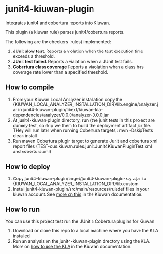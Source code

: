 # junit4-kiuwan-plugin
Integrates junit4 and cobertura reports into Kiuwan.

This plugin (a kiuwan rule) parses junit4/cobertura reports.

The following are the checkers (rules) implemented:
1. **JUnit slow test.** Reports a violation when the test execution time exceeds a threshold.
2. **JUnit test failed.** Reports a vialation when a JUnit test fails.
3. **Cobertura class coverage** Reports a viaolation when a class has coverage rate lower than a specified threshold.

## How to compile
1. From your Kiuwan Local Analyzer installation copy the {KIUWAN_LOCAL_ANALYZER_INSTALLATION_DIR}/lib.engine/analyzer.jar in junit4-kiuwan-plugin/libext/kiuwan-kla-dependencies/analyzer/0.0.0/analyzer-0.0.0.jar
2. At junit4-kiuwan-plugin directory, run (the junit tests in this project are dummy test, so skip we them to build the deployment artifact jar file. THey will run later when running Cobertura targets): 
	mvn -DskipTests clean install
3. Run maven Cobertura plugin target to generate Junit and cobertura xml report files (TEST-cus.kiuwan.rules.junit.Junit4KiuwanPluginTest.xml and cobertura.xml)

## How to deploy
1. Copy junit4-kiuwan-plugin/target/junit4-kiuwan-plugin-x.y.z.jar to {KIUWAN_LOCAL_ANALYZER_INSTALLATION_DIR}/lib.custom
2. Install junit4-kiuwan-plugin/src/main/resources/ruledef files in your kiuwan account. See [more on this](https://www.kiuwan.com/docs/display/K5/Installing+rule+definitions+created+with+Kiuwan+Rule+Developer "Install rule definitions") in the Kiuwan documentation. 

## How to run
You can use this project test run the JUnit a Cobertura plugins for Kiuwan
1. Download or clone this repo to a local machine where you have the KLA installed
2. Run an analysis on the junit4-kiuwan-plugin drectory using the KLA. More on [how to use the KLA](https://www.kiuwan.com/docs/display/K5/Code+analysis+using+the+downloaded+agent "Kiuwan Local Analyzer") in the Kiuwan documentation.

